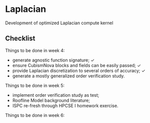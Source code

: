 # Laplacian
Development of optimized Laplacian compute kernel

## Checklist 
Things to be done in week 4: 
* generate agnostic function signature;                             ✓ 
* ensure CubismNova blocks and fields can be easily passed;         ✓
* provide Laplacian discretization to several orders of accuracy;   ✓
* generate a mostly generalized order verification study. 

Things to be done in week 5:
* implement order verification study as test; 
* Roofline Model background literature; 
* ISPC re-fresh through HPCSE I homework exercise. 

Things to be done in week 6: 
